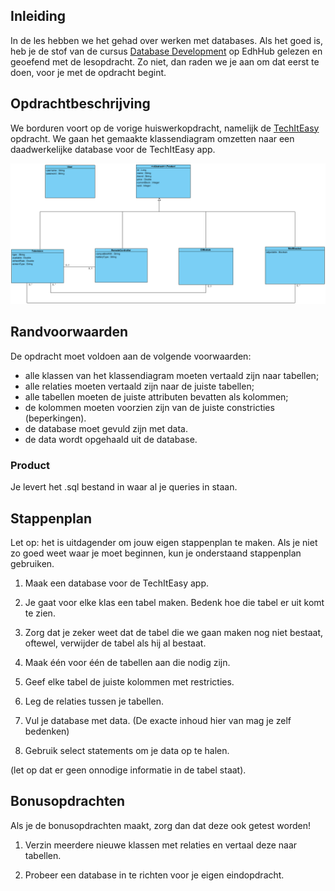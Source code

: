 ## Inleiding
In de les hebben we het gehad over werken met databases. Als het goed is, heb je de stof van de cursus [Database Development](https://edhub.novi.nl/study/learnpaths/332/course/460) op EdhHub gelezen en geoefend met de lesopdracht. Zo niet, dan raden we je aan om dat eerst te doen, voor je met de opdracht begint.  


## Opdrachtbeschrijving
We borduren voort op de vorige huiswerkopdracht, namelijk de [TechItEasy](https://github.com/hogeschoolnovi/hogeschoolnovi-backend-technisch-ontwerp-klassendiagram ) opdracht. We gaan het gemaakte klassendiagram omzetten naar een daadwerkelijke database voor de TechItEasy app.

![Classdiagram](./assets/teachItEasyKlassendiagram.PNG)


## Randvoorwaarden
De opdracht moet voldoen aan de volgende voorwaarden:

- alle klassen van het klassendiagram moeten vertaald zijn naar tabellen;
- alle relaties moeten vertaald zijn naar de juiste tabellen;
- alle tabellen moeten de juiste attributen bevatten als kolommen;
- de kolommen moeten voorzien zijn van de juiste constricties (beperkingen).
- de database moet gevuld zijn met data.
- de data wordt opgehaald uit de database.

### Product
Je levert het .sql bestand in waar al je queries in staan.

## Stappenplan
Let op: het is uitdagender om jouw eigen stappenplan te maken. Als je niet zo goed weet waar je moet beginnen, kun je onderstaand stappenplan gebruiken.

1. Maak een database voor de TechItEasy app.

2. Je gaat voor elke klas een tabel maken. Bedenk hoe die tabel er uit komt te zien.

3. Zorg dat je zeker weet dat de tabel die we gaan maken nog niet bestaat, oftewel, verwijder de tabel als hij al bestaat.

4. Maak één voor één de tabellen aan die nodig zijn.

5. Geef elke tabel de juiste kolommen met restricties.

6. Leg de relaties tussen je tabellen.

7. Vul je database met data. (De exacte inhoud hier van mag je zelf bedenken)

8. Gebruik select statements om je data op te halen.

(let op dat er geen onnodige informatie in de tabel staat).

## Bonusopdrachten
Als je de bonusopdrachten maakt, zorg dan dat deze ook getest worden!

1. Verzin meerdere nieuwe klassen met relaties en vertaal deze naar tabellen.

2. Probeer een database in te richten voor je eigen eindopdracht.

